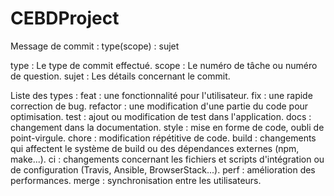 # CEBDProject

Message de commit : type(scope) : sujet

type : Le type de commit effectué.
scope : Le numéro de tâche ou numéro de question.
sujet : Les détails concernant le commit.

Liste des types :
feat : une fonctionnalité pour l'utilisateur.
fix : une rapide correction de bug.
refactor : une modification d'une partie du code pour optimisation.
test : ajout ou modification de test dans l'application.
docs : changement dans la documentation.
style : mise en forme de code, oubli de point-virgule.
chore : modification répétitive de code.
build : changements qui affectent le système de build ou des dépendances externes (npm, make...).
ci : changements concernant les fichiers et scripts d'intégration ou de configuration (Travis, Ansible, BrowserStack...).
perf : amélioration des performances.
merge : synchronisation entre les utilisateurs.